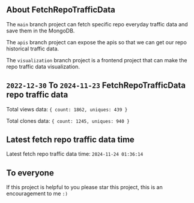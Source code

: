 ## About FetchRepoTrafficData

The `main` branch project can fetch specific repo everyday traffic data and save them in the MongoDB.

The `apis` branch project can expose the apis so that we can get our repo historical traffic data.

The `visualization` branch project is a frontend project that can make the repo traffic data visualization.

## `2022-12-30` To `2024-11-23` FetchRepoTrafficData repo traffic data

Total views data: `{ count: 1862, uniques: 439 }`

Total clones data: `{ count: 1245, uniques: 940 }`

## Latest fetch repo traffic data time

Latest fetch repo traffic data time: `2024-11-24 01:36:14`

## To everyone

If this project is helpful to you please star this project, this is an encouragement to me `:)`



